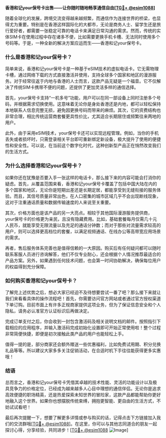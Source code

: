**香港和记your保号卡出售——让你随时随地畅享通信自由[[TG💪+ @esim1088](https://t.me/s/esim1088)]**

随着全球化的发展，跨境交流变得越来越频繁，而通信作为连接世界的桥梁，也显得尤为重要。特别是在香港这样国际化的大都市，无论是商务人士、留学生还是旅行爱好者，都需要一张稳定可靠的电话卡来满足日常沟通的需求。然而，传统的实体SIM卡在使用过程中存在诸多不便，比如需要更换手机卡槽、无法同时使用多个号码等。于是，一种全新的解决方案应运而生——香港和记your保号卡。

### 什么是香港和记your保号卡？

简单来说，香港和记your保号卡是一种基于eSIM技术的虚拟电话卡。它无需物理卡槽，通过网络下载的方式直接激活并使用，支持全球多个国家和地区的漫游服务。对于经常往返于内地与香港的人士而言，这款产品无疑是一个福音。它不仅解决了传统SIM卡携带不便的问题，还提供了更加灵活多样的通信选择。

首先，your保号卡支持“一机多号”功能，用户可以在同一部设备上同时注册多个号码，并根据需求切换使用。这意味着无论你是身处香港还是内地，都可以轻松保持本地联系人信息完整无损，避免因更换号码而带来的麻烦。其次，它的资费结构也非常合理，相比传统运营商套餐更具性价比，尤其适合长期居住或频繁往来两地的用户。

此外，由于采用eSIM技术，your保号卡还可以实现远程管理。例如，当你的手机丢失或者损坏时，只需登录相关平台即可重新绑定新设备，极大提升了使用的便捷性和安全性。可以说，在当前这个数字化时代，这种创新型产品正在悄然改变我们的生活方式。

### 为什么选择香港和记your保号卡？

如果你还在犹豫是否要入手一张这样的电话卡，那么接下来的内容可能会打消你的疑虑。首先，从覆盖范围来看，香港和记your保号卡覆盖了包括中国大陆在内的多个国家和地区，无论你是短期出差还是长期定居，都能享受到无缝衔接的服务体验。而且，其信号质量非常出色，在人口密集的城市区域几乎不会出现断线现象，这对于注重通话质量和数据传输速度的人来说至关重要。

其次，价格方面也是该产品的另一大亮点。相较于其他国际漫游服务提供商，your保号卡的价格更为亲民，且没有隐藏费用。比如，基础套餐每月仅需几十元人民币，就能享受无限流量以及充足的通话分钟数；而对于那些对流量需求较高的用户，则可以选择更高档位的套餐，以满足视频通话、在线办公等高带宽应用场景的需求。

再者，售后服务体系完善也是值得信赖的一大原因。购买后有任何疑问都可以随时联系客服人员进行咨询解答，他们不仅专业耐心，还会根据个人情况推荐最适合的产品方案。另外，如果遇到任何技术问题，也会第一时间协助解决，确保每位用户的权益得到充分保障。

### 如何购买香港和记your保号卡？

了解完上述优势之后，想必大家已经迫不及待想要尝试一番了吧？那么接下来就让我们来看看具体的操作流程吧！首先，你需要访问官方网站或者通过官方授权渠道下单订购。目前市面上有许多正规商家提供这项业务，但为了保证信息安全和个人隐私，请务必认准官方认证标识后再做决定。

完成订单支付之后，你会收到一封包含激活码及相关说明文档的邮件。按照指引下载相应的应用程序，并输入激活码完成初始化设置即可开始正常使用啦！整个过程非常简便快捷，即便是初次接触此类产品的用户也能轻松上手。

值得一提的是，部分商家还会额外赠送一些优惠福利，比如免费试用期、积分兑换礼品等等。所以建议大家多多关注促销活动，在合适时机下手往往能获得更多实惠哦！

### 结语

总而言之，香港和记your保号卡凭借其卓越的技术性能、灵活的功能设计以及极具竞争力的价格定位，已经成为越来越多人心目中理想的通信伴侣。无论你是追求高效便捷的职场精英，还是热爱探索未知世界的冒险家，这款产品都能帮助你更好地融入这个世界。如果你也想摆脱传统束缚，拥抱更智能、更自由的生活方式，不妨试试看吧！

最后再次提醒一下，想要了解更多详情或参与购买的话，记得点击下方链接加入我们的交流群哦[[TG💪+ @esim1088](https://t.me/s/esim1088)]。在这里，你可以与其他志同道合的朋友一起探讨心得，分享经验，共同进步！[[TG💪+ @esim1088](https://t.me/s/esim1088) ![Image](https://i.postimg.cc/4NQfJmqS/Snipaste-2025-05-13-00-14-12.png)]